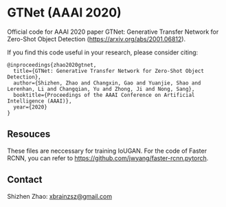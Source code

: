 # GTNet (AAAI 2020)

Official code for AAAI 2020 paper GTNet: Generative Transfer Network for Zero-Shot Object Detection (https://arxiv.org/abs/2001.06812). 

If you find this code useful in your research, please consider citing:
```
@inproceedings{zhao2020gtnet,
  title={GTNet: Generative Transfer Network for Zero-Shot Object Detection},
  author={Shizhen, Zhao and Changxin, Gao and Yuanjie, Shao and Lerenhan, Li and Changqian, Yu and Zhong, Ji and Nong, Sang},
  booktitle={Proceedings of the AAAI Conference on Artificial Intelligence (AAAI)},
  year={2020}
}
```
<h2 id="jump">Resouces</h2>

These files are neccessary for training IoUGAN. For the code of Faster RCNN, you can refer to https://github.com/jwyang/faster-rcnn.pytorch.

## Contact

Shizhen Zhao: xbrainzsz@gmail.com



